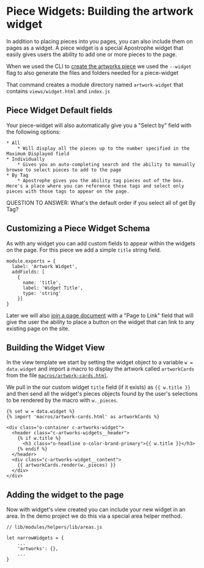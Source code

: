 # Piece Widgets: Building the artwork widget

In addition to placing pieces into you pages, you can also include them on pages as a widget. A piece widget is a special Apostrophe widget that easily gives users the ability to add one or more pieces to the page.

When we used the CLI to [create the artworks piece](link-to-previous-step) we used the `--widget` flag to also generate the files and folders needed for a piece-widget

That command creates a module directory named `artwork-widget` that contains `views/widget.html` and `index.js`

## Piece Widget Default fields

Your piece-widget will also automatically give you a "Select by" field with the following options:

    * All
        * Will display all the pieces up to the number specified in the Maximum Displayed field
    * Individually
        * Gives you an auto-completing search and the ability to manually browse to select pieces to add to the page
    * By Tag
        * Apostrophe gives you the ability tag pieces out of the box. Here's a place where you can reference these tags and select only pieces with those tags to appear on the page.

QUESTION TO ANSWER: What's the default order if you select all of get By Tag?

## Customizing a Piece Widget Schema

As with any widget you can add custom fields to appear within the widgets on the page. For this piece we add a simple `title` string field.

```
module.exports = {
  label: 'Artwork Widget',
  addFields: [
    {
      name: 'title',
      label: 'Widget Title',
      type: 'string'
    }]
}
```

Later we will also [join a page document](#link-to-tutorial-12) with a "Page to Link" field that will give the user the ability to place a button on the widget that can link to any existing page on the site.


## Building the Widget View

In the view template we start by setting the widget object to a variable `w = data.widget` and import a macro to display the artwork called `artworkCards` from the file [`macros/artwork-cards.html`](#link-to-macros-file).

We pull in the our custom widget `title` field (if it exists) as `{{ w.title }}` and then send all the widget's pieces objects found by the user's selections to be rendered by the macro with `w._pieces`.

```
{% set w = data.widget %}
{% import 'macros/artwork-cards.html' as artworkCards %}

<div class="o-container c-artworks-widget">
  <header class="c-artworks-widgets__header">
    {% if w.title %}
      <h3 class="o-headline o-color-brand-primary">{{ w.title }}</h3>
    {% endif %}
  </header>
  <div class="c-artworks-widget__content">
    {{ artworkCards.render(w._pieces) }}
  </div>
</div>
```

## Adding the widget to the page

Now with widget's view created you can include your new widget in an area. In the demo project we do this via a special area helper method.

```
// lib/modules/helpers/lib/areas.js

let narrowWidgets = {
    ...
    'artworks': {},
    ...
}
```
